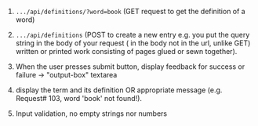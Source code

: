 1. `.../api/definitions/?word=book`  (GET request to get the definition of a word)
2. `.../api/definitions` (POST to create a new entry e.g. you put the query string in the body of your request ( in the body not in the url, unlike GET) written or printed work consisting of pages glued or sewn together).


3. When the user presses submit button, display feedback for success or failure -> "output-box" textarea
4. display the term and its definition OR  appropriate message (e.g. Request# 103, word 'book' not found!).
5. Input validation, no empty strings nor numbers
